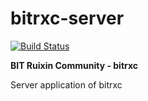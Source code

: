 # bitrxc-server

[![Build Status](https://jenkins.hyperzsb.tech/buildStatus/icon?job=bitrxc-server-dev)](https://jenkins.hyperzsb.tech/job/bitrxc-server-dev/)

**BIT Ruixin Community - bitrxc**

Server application of bitrxc
